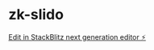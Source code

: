 # zk-slido

[Edit in StackBlitz next generation editor ⚡️](https://stackblitz.com/~/github.com/MexicanAce/zk-slido)
